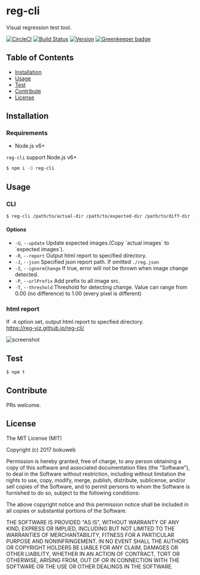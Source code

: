# reg-cli

Visual regression test tool.

[![CircleCI](https://circleci.com/gh/reg-viz/reg-cli/tree/master.svg?style=svg)](https://circleci.com/gh/reg-viz/reg-cli/tree/master)
[![Build Status](https://travis-ci.org/reg-viz/reg-cli.svg?branch=master)](https://travis-ci.org/reg-viz/reg-cli)
[![Version](https://img.shields.io/npm/v/reg-cli.svg)](https://www.npmjs.com/package/reg-cli)
[![Greenkeeper badge](https://badges.greenkeeper.io/reg-viz/reg-cli.svg)](https://greenkeeper.io/)

## Table of Contents

- [Installation](#installation)
- [Usage](#usage)
- [Test](#test)
- [Contribute](#contribute)
- [License](#license)

## Installation
 
### Requirements
 
 - Node.js v6+
 
`reg-cli` support Node.js v6+ 
 
``` sh
$ npm i -D reg-cli
```

## Usage

### CLI

``` sh
$ reg-cli /path/to/actual-dir /path/to/expected-dir /path/to/diff-dir -R ./report.html
```

####  Options

  * `-U`, `--update` Update expected images.(Copy \`actual images\` to \`expected images\`).
  * `-R`, `--report` Output html report to specified directory.
  * `-J`, `--json` Specified json report path. If omitted `./reg.json`
  * `-I`, `--ignoreChange` If true, error will not be thrown when image change detected.
  * `-P`, `--urlPrefix` Add prefix to all image src.
  * `-T`, `--threshold` Threshold for detecting change. Value can range from 0.00 (no difference) to 1.00 (every pixel is different)
  
### html report

If `-R` option set, output html report to specfied directory.  
https://reg-viz.github.io/reg-cli/

![screenshot](https://github.com/reg-viz/reg-cli/blob/master/docs/screenshot.png?raw=true)

## Test

``` sh
$ npm t 
```

## Contribute

PRs welcome.

## License

The MIT License (MIT)

Copyright (c) 2017 bokuweb

Permission is hereby granted, free of charge, to any person obtaining a copy of this software and associated documentation files (the "Software"), to deal in the Software without restriction, including without limitation the rights to use, copy, modify, merge, publish, distribute, sublicense, and/or sell copies of the Software, and to permit persons to whom the Software is furnished to do so, subject to the following conditions:

The above copyright notice and this permission notice shall be included in all copies or substantial portions of the Software.

THE SOFTWARE IS PROVIDED "AS IS", WITHOUT WARRANTY OF ANY KIND, EXPRESS OR IMPLIED, INCLUDING BUT NOT LIMITED TO THE WARRANTIES OF MERCHANTABILITY, FITNESS FOR A PARTICULAR PURPOSE AND NONINFRINGEMENT. IN NO EVENT SHALL THE AUTHORS OR COPYRIGHT HOLDERS BE LIABLE FOR ANY CLAIM, DAMAGES OR OTHER LIABILITY, WHETHER IN AN ACTION OF CONTRACT, TORT OR OTHERWISE, ARISING FROM, OUT OF OR IN CONNECTION WITH THE SOFTWARE OR THE USE OR OTHER DEALINGS IN THE SOFTWARE.

